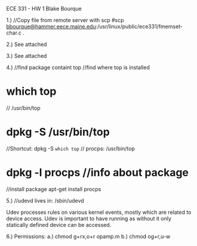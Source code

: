 ECE 331 - HW 1
Blake Bourque

1.) //Copy file from remote server with scp
#scp bbourque@hammer.eece.maine.edu:/usr/linux/public/ece331/fmemset-char.c .


2.) See attached

3.) See attached

4.) //find package containt top
//find where top is installed
# which top
// /usr/bin/top
# dpkg -S /usr/bin/top

//Shortcut: dpkg -S `which top`
// procps: /usr/bin/top

# dpkg -l procps //info about package

//install package
apt-get install procps

5.) 
//udevd lives in:
/sbin/udevd

Udev processes rules on various kernel events, mostly which are related to device access.
Udev is important to have running as without it only statically defined device can be accessed.

6.) Permissions:
a.) chmod g+rx,o+r opamp.m
b.) chmod og+r,u-w


